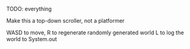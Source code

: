 TODO: everything

Make this a top-down scroller, not a platformer

WASD to move,
R to regenerate randomly generated world
L to log the world to System.out